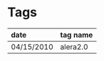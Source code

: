 

# Tags #
| **date**     | **tag name** |
|:-------------|:-------------|
| 04/15/2010 | alera2.0   |

